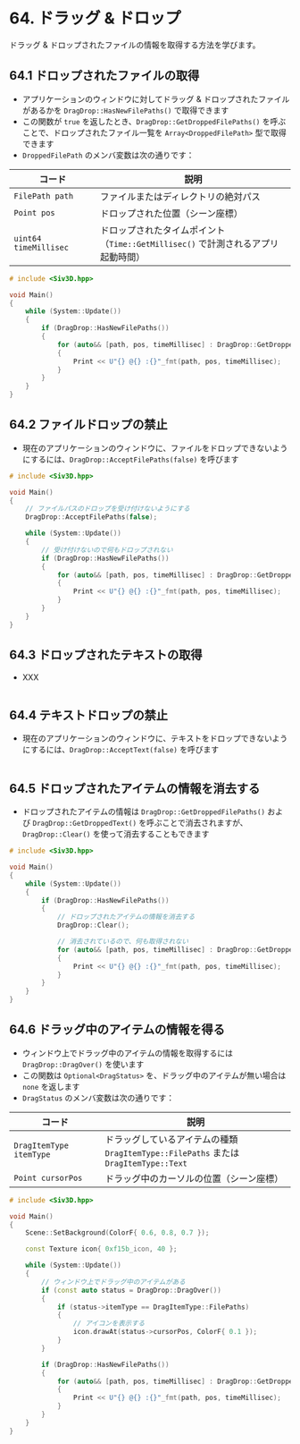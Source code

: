 # 64. ドラッグ & ドロップ
ドラッグ & ドロップされたファイルの情報を取得する方法を学びます。

## 64.1 ドロップされたファイルの取得
- アプリケーションのウィンドウに対してドラッグ & ドロップされたファイルがあるかを `DragDrop::HasNewFilePaths()` で取得できます
- この関数が `true` を返したとき、`DragDrop::GetDroppedFilePaths()` を呼ぶことで、ドロップされたファイル一覧を `Array<DroppedFilePath>` 型で取得できます
- `DroppedFilePath` のメンバ変数は次の通りです：

| コード | 説明 |
|--|--|
| `FilePath path` | ファイルまたはディレクトリの絶対パス |
| `Point pos` | ドロップされた位置（シーン座標） |
| `uint64 timeMillisec` | ドロップされたタイムポイント<br>（`Time::GetMillisec()` で計測されるアプリ起動時間） |

```cpp
# include <Siv3D.hpp>

void Main()
{
	while (System::Update())
	{
		if (DragDrop::HasNewFilePaths())
		{
			for (auto&& [path, pos, timeMillisec] : DragDrop::GetDroppedFilePaths())
			{
				Print << U"{} @{} :{}"_fmt(path, pos, timeMillisec);
			}
		}
	}
}
```


## 64.2 ファイルドロップの禁止
- 現在のアプリケーションのウィンドウに、ファイルをドロップできないようにするには、`DragDrop::AcceptFilePaths(false)` を呼びます

```cpp
# include <Siv3D.hpp>

void Main()
{
	// ファイルパスのドロップを受け付けないようにする
	DragDrop::AcceptFilePaths(false);

	while (System::Update())
	{		
		// 受け付けないので何もドロップされない
		if (DragDrop::HasNewFilePaths())
		{
			for (auto&& [path, pos, timeMillisec] : DragDrop::GetDroppedFilePaths())
			{
				Print << U"{} @{} :{}"_fmt(path, pos, timeMillisec);
			}
		}
	}
}
```


## 64.3 ドロップされたテキストの取得
- XXX

```cpp

```


## 64.4 テキストドロップの禁止
- 現在のアプリケーションのウィンドウに、テキストをドロップできないようにするには、`DragDrop::AcceptText(false)` を呼びます

```cpp

```


## 64.5 ドロップされたアイテムの情報を消去する
- ドロップされたアイテムの情報は `DragDrop::GetDroppedFilePaths()` および `DragDrop::GetDroppedText()` を呼ぶことで消去されますが、`DragDrop::Clear()` を使って消去することもできます

```cpp
# include <Siv3D.hpp>

void Main()
{
	while (System::Update())
	{		
		if (DragDrop::HasNewFilePaths())
		{
			// ドロップされたアイテムの情報を消去する
			DragDrop::Clear();

			// 消去されているので、何も取得されない
			for (auto&& [path, pos, timeMillisec] : DragDrop::GetDroppedFilePaths())
			{
				Print << U"{} @{} :{}"_fmt(path, pos, timeMillisec);
			}
		}
	}
}
```


## 64.6 ドラッグ中のアイテムの情報を得る
- ウィンドウ上でドラッグ中のアイテムの情報を取得するには `DragDrop::DragOver()` を使います
- この関数は `Optional<DragStatus>` を、ドラッグ中のアイテムが無い場合は `none` を返します
- `DragStatus` のメンバ変数は次の通りです：

| コード | 説明 |
|--|--|
| `DragItemType itemType` | ドラッグしているアイテムの種類<br>`DragItemType::FilePaths` または `DragItemType::Text` |
| `Point cursorPos` | ドラッグ中のカーソルの位置（シーン座標） |

```cpp
# include <Siv3D.hpp>

void Main()
{
	Scene::SetBackground(ColorF{ 0.6, 0.8, 0.7 });

	const Texture icon{ 0xf15b_icon, 40 };

	while (System::Update())
	{
		// ウィンドウ上でドラッグ中のアイテムがある
		if (const auto status = DragDrop::DragOver())
		{
			if (status->itemType == DragItemType::FilePaths)
			{
				// アイコンを表示する
				icon.drawAt(status->cursorPos, ColorF{ 0.1 });
			}
		}

		if (DragDrop::HasNewFilePaths())
		{
			for (auto&& [path, pos, timeMillisec] : DragDrop::GetDroppedFilePaths())
			{
				Print << U"{} @{} :{}"_fmt(path, pos, timeMillisec);
			}
		}
	}
}
```
